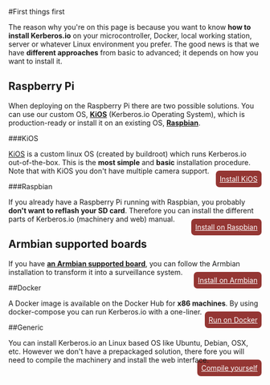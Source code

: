 #First things first

The reason why you're on this page is because you want to know **how to install Kerberos.io** on your microcontroller, Docker, local working station, server or whatever Linux environment you prefer. The good news is that we have **different approaches** from basic to advanced; it depends on how you want to install it.

## Raspberry Pi

When deploying on the Raspberry Pi there are two possible solutions. You can use our custom OS, [**KiOS**](installation/KiOS) (Kerberos.io Operating System), which is production-ready or install it on an existing OS, [**Raspbian**](installation/Raspbian).

###KiOS

[KiOS](https://github.com/kerberos-io/kios) is a custom linux OS (created by buildroot) which runs Kerberos.io out-of-the-box. This is the **most simple** and **basic** installation procedure. Note that with KiOS you don't have multiple camera support.

<div style="float:right;margin-top:-15px;"><a href="installation/KiOS" style="color:#fff;background-color:#943633;border-radius:7px;padding:8px;">Install KiOS</a></div>

###Raspbian

If you already have a Raspberry Pi running with Raspbian, you probably **don't want to reflash your SD card**. Therefore you can install the different parts of Kerberos.io (machinery and web) manual.

<div style="float:right;margin-top:-15px;"><a href="installation/Raspbian" style="color:#fff;background-color:#943633;border-radius:7px;padding:8px;">Install on Raspbian</a></div>

## Armbian supported boards

If you have <a href="https://www.armbian.com/download/" target="_blank">**an Armbian supported board**</a>, you can follow the Armbian installation to transform it into a surveillance system.

<div style="float:right;margin-top:-15px;"><a href="installation/Armbian" style="color:#fff;background-color:#943633;border-radius:7px;padding:8px;">Install on Armbian</a></div>

##Docker

A Docker image is available on the Docker Hub for **x86 machines**. By using docker-compose you can run Kerberos.io with a one-liner. 

<div style="float:right;margin-top:-15px;"><a href="installation/Docker" style="color:#fff;background-color:#943633;border-radius:7px;padding:8px;">Run on Docker</a></div>

##Generic

You can install Kerberos.io an Linux based OS like Ubuntu, Debian, OSX, etc. However we don't have a prepackaged solution, there fore you will need to compile the machinery and install the web interface.

<div style="float:right;margin-top:-15px;"><a href="installation/advanced" style="color:#fff;background-color:#943633;border-radius:7px;padding:8px;">Compile yourself</a></div>
